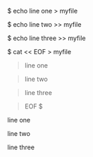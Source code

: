 $ echo line one > myfile

$ echo line two >> myfile

$ echo line three >> myfile


$ cat  << EOF > myfile

> line one

> line two

> line three

> EOF $

line one

line two

line three